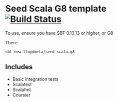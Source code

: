 # Seed Scala G8 template [![Build Status](https://travis-ci.org/lloydmeta/seed-scala.g8.svg?branch=master)](https://travis-ci.org/lloydmeta/seed-scala.g8)

To use, ensure you have SBT 0.13.13 or higher, or G8

Then:

```
sbt new lloydmeta/seed-scala.g8
```

## Includes

- Basic integration tests
- Scalatest
- Scalafmt
- Coursier